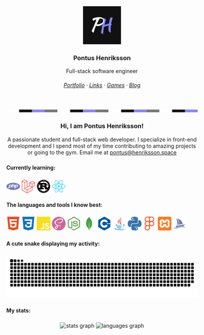 <div align="center">
  <img src="./assets/branding/profile-img.jpg" style="width: 100px" />
  <h3 align="center">Pontus Henriksson</h3>
  <p align="center">Full-stack software engineer</p>
</div>

<h6 align="center">
  <a href="https://pontushenriksson.com" target="_blank"
    >Portfolio</a
  >
  <span>·</span>
  <a href="https://links.pontushenriksson.com" target="_blank"
    >Links</a
  >
  <span>·</span>
  <a href="https://games.pontushenriksson.com" target="_blank"
    >Games</a
  >
  <span>·</span>
  <a href="https://blog.pontushenriksson.com" target="_blank"
    >Blog</a
  >
</h6>

<br />

<img src="./assets/branding/profile-banner.jpg" align="center"/>

<br />

<h3 align="center">Hi, I am Pontus Henriksson!</h3>

<p align="center">A passionate student and full-stack web developer. I specialize in front-end development and I spend most of my time contributing to amazing projects or going to the gym. Email me at <a href="mailto:pontus@henriksson.space" target="blank">pontus@henriksson.space</a></p>

###

<h4 align="left">Currently learning:</h4>

###

<div align="left">
  <img src="./assets/icons/php.svg" height="36px">
  <img src="./assets/icons/laravel.svg" height="36px">
  <img src="./assets/icons/rust.svg" height="36px">
  <img src="./assets/icons/react.svg" height="36px">
</div>

<h4 align="left">The languages and tools I know best:</h4>

###

<div align="left">
  <img src="./assets/icons/html5.svg" height="36px">
  <img src="./assets/icons/css3.svg" height="36px">
  <img src="./assets/icons/javascript.svg" height="36px">
  <img src="./assets/icons/sass.svg" height="36px">
  <img src="./assets/icons/nodedotjs.svg" height="36px">
  <img src="./assets/icons/mongodb.svg" height="36px">
  <img src="./assets/icons/cplusplus.svg" height="36px">
  <img src="./assets/icons/java-non-simpleicons.svg" height="36px">
  <img src="./assets/icons/python.svg" height="36px">
  <img src="./assets/icons/figma.svg" height="36px">
  <img src="./assets/icons/xampp.svg" height="36px">
  <img src="./assets/icons/phpmyadmin.svg" height="36px">
</div>

###

<h4 align="left">A cute snake displaying my activity:</h4>

###

<img src="https://raw.githubusercontent.com/pontushenriksson/pontushenriksson/output/snake.svg" alt="Snake animation" />

###

<h4 align="left">My stats:</h4>

###

<div align="center">
  <img src="https://github-readme-stats.vercel.app/api?username=pontushenriksson&hide_title=false&hide_rank=false&show_icons=true&include_all_commits=true&count_private=true&disable_animations=false&theme=dracula&locale=en&hide_border=false&order=1" height="150" alt="stats graph"  />
  <img src="https://github-readme-stats.vercel.app/api/top-langs?username=pontushenriksson&locale=en&hide_title=false&layout=compact&card_width=320&langs_count=5&theme=dracula&hide_border=false&order=2" height="150" alt="languages graph"  />
</div>

